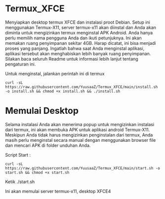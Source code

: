 # Termux_XFCE

Menyiapkan desktop termux XFCE dan instalasi proot Debian. Setup ini menggunakan Termux-X11, server termux-x11 akan diinstal dan Anda akan diminta untuk mengizinkan termux menginstal APK Android. Anda hanya perlu memilih nama pengguna Anda dan ikuti petunjuknya. Ini akan memakan ruang penyimpanan sekitar 4GB. Harap dicatat, ini bisa menjadi proses yang panjang. Ingatlah bahwa saat Anda menginstal aplikasi, aplikasi tersebut akan menghabiskan lebih banyak ruang penyimpanan. Silakan baca seluruh Readme untuk informasi lebih lanjut tentang pengaturan ini.

Untuk menginstal, jalankan perintah ini di termux

```
curl -sL https://raw.githubusercontent.com/YuusaaZ/Termux_XFCE/main/install.sh -o install.sh && chmod +x install.sh && ./install.sh
```

# Memulai Desktop 

Selama instalasi Anda akan menerima popup untuk mengizinkan instalasi dari termux, ini akan membuka APK untuk aplikasi android Termux-X11. Meskipun Anda tidak harus mengizinkan penginstalan dari termux, Anda masih perlu menginstal secara manual dengan menggunakan browser file dan mencari APK di folder unduhan Anda.

Script Start :
```
curl -sL https://raw.githubusercontent.com/YuusaaZ/Termux_XFCE/main/start.sh -o start.sh && chmod +x start.sh
```

Ketik ./start.sh 
  
Ini akan memulai server termux-x11, desktop XFCE4

&nbsp; 
